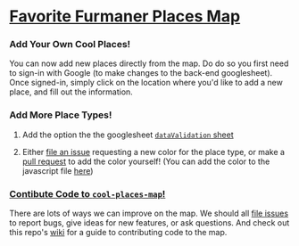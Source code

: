 # [Favorite Furmaner Places Map](https://furmancenter.github.io/cool-places-map/)

### Add Your Own Cool Places!

You can now add new places directly from the map. Do do so you first need to sign-in with Google (to make changes to the back-end googlesheet). Once signed-in, simply click on the location where you'd like to add a new place, and fill out the information. 

### Add More Place Types!

1. Add the option the the googlesheet [`dataValidation` sheet](https://docs.google.com/spreadsheets/d/1hbCidPNlF2mbI-l4xHH6nt8WJyHXQqWpZ_EAXRylC-4/edit#gid=218059596)

2. Either [file an issue](https://github.com/FurmanCenter/cool-places-map/issues) requesting a new color for the place type, or make a [pull request](https://github.com/FurmanCenter/cool-places-map/wiki/Contributing-code) to add the color yourself! (You can add the color to the javascript file [here](https://github.com/FurmanCenter/cool-places-map/blob/master/docs/js/scripts.js#L15))

### [Contibute Code to `cool-places-map`!](https://github.com/FurmanCenter/cool-places-map/wiki/Contributing-code)

There are lots of ways we can improve on the map. We should all [file issues](https://github.com/FurmanCenter/cool-places-map/issues) to report bugs, give ideas for new features, or ask questions. And check out this repo's [wiki](https://github.com/FurmanCenter/cool-places-map/wiki) for a guide to contributing code to the map.
